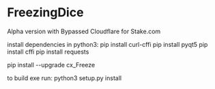 # FreezingDice
Alpha version with Bypassed Cloudflare for Stake.com

install dependencies in python3:
pip install curl-cffi
pip install pyqt5
pip install cffi
pip install requests

pip install --upgrade cx_Freeze

to build exe run:
python3 setup.py install
